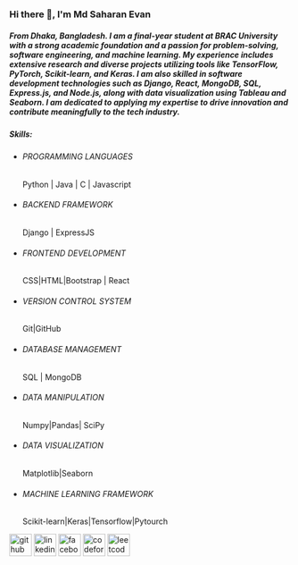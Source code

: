 ### Hi there 👋, I'm Md Saharan Evan
##### From Dhaka, Bangladesh. I am  a final-year student at BRAC University with a strong academic foundation and a passion for problem-solving, software engineering, and machine learning. My experience includes extensive research and diverse projects utilizing tools like TensorFlow, PyTorch, Scikit-learn, and Keras. I am also skilled in software development technologies such as Django, React, MongoDB, SQL, Express.js, and Node.js, along with data visualization using Tableau and Seaborn. I am dedicated to applying my expertise to drive innovation and contribute meaningfully to the tech industry.

##### Skills: 
 - ###### PROGRAMMING LANGUAGES 
   Python | Java | C | Javascript
 - ###### BACKEND FRAMEWORK
   Django | ExpressJS
 - ###### FRONTEND DEVELOPMENT 
   CSS|HTML|Bootstrap | React
 - ###### VERSION CONTROL SYSTEM 
   Git|GitHub
 - ###### DATABASE MANAGEMENT 
   SQL | MongoDB
 - ###### DATA MANIPULATION  
   Numpy|Pandas| SciPy
 - ###### DATA VISUALIZATION 
   Matplotlib|Seaborn
 - ###### MACHINE LEARNING FRAMEWORK 
   Scikit-learn|Keras|Tensorflow|Pytourch


[<img src='https://cdn.jsdelivr.net/npm/simple-icons@3.0.1/icons/github.svg' alt='github' height='40'>](https://github.com/https://github.com/Md-Saharan-Evan/Md-Saharan-Evan)  [<img src='https://cdn.jsdelivr.net/npm/simple-icons@3.0.1/icons/linkedin.svg' alt='linkedin' height='40'>](https://www.linkedin.com/in/https://www.linkedin.com/in/md-saharan-evan-951b6023a/?trk=opento_sprofile_topcard/)  [<img src='https://cdn.jsdelivr.net/npm/simple-icons@3.0.1/icons/facebook.svg' alt='facebook' height='40'>](https://www.facebook.com/https://www.facebook.com/mdsaharan.evan/)  [<img src='https://cdn.jsdelivr.net/npm/simple-icons@3.0.1/icons/codeforces.svg' alt='codeforces' height='40'>](https://codeforces.com/profile/Saharan_Evan)  [<img src='https://cdn.jsdelivr.net/npm/simple-icons@3.0.1/icons/leetcode.svg' alt='leetcode' height='40'>](https://leetcode.com/u/Md_Saharan_Evan/)  
